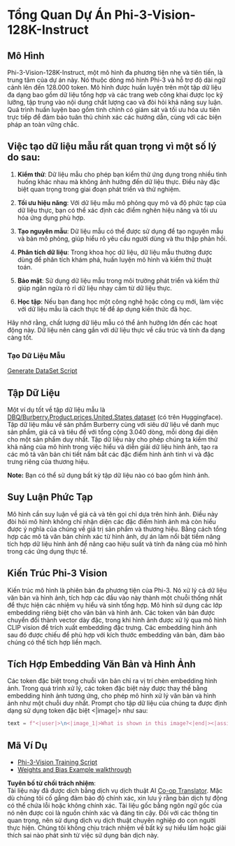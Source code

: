 <!--
CO_OP_TRANSLATOR_METADATA:
{
  "original_hash": "e0a07fd2a30fe2af30b1373df207a5bf",
  "translation_date": "2025-07-17T08:12:17+00:00",
  "source_file": "md/03.FineTuning/FineTuning_Phi-3-visionWandB.md",
  "language_code": "vi"
}
-->
# Tổng Quan Dự Án Phi-3-Vision-128K-Instruct

## Mô Hình

Phi-3-Vision-128K-Instruct, một mô hình đa phương tiện nhẹ và tiên tiến, là trung tâm của dự án này. Nó thuộc dòng mô hình Phi-3 và hỗ trợ độ dài ngữ cảnh lên đến 128.000 token. Mô hình được huấn luyện trên một tập dữ liệu đa dạng bao gồm dữ liệu tổng hợp và các trang web công khai được lọc kỹ lưỡng, tập trung vào nội dung chất lượng cao và đòi hỏi khả năng suy luận. Quá trình huấn luyện bao gồm tinh chỉnh có giám sát và tối ưu hóa ưu tiên trực tiếp để đảm bảo tuân thủ chính xác các hướng dẫn, cùng với các biện pháp an toàn vững chắc.

## Việc tạo dữ liệu mẫu rất quan trọng vì một số lý do sau:

1. **Kiểm thử**: Dữ liệu mẫu cho phép bạn kiểm thử ứng dụng trong nhiều tình huống khác nhau mà không ảnh hưởng đến dữ liệu thực. Điều này đặc biệt quan trọng trong giai đoạn phát triển và thử nghiệm.

2. **Tối ưu hiệu năng**: Với dữ liệu mẫu mô phỏng quy mô và độ phức tạp của dữ liệu thực, bạn có thể xác định các điểm nghẽn hiệu năng và tối ưu hóa ứng dụng phù hợp.

3. **Tạo nguyên mẫu**: Dữ liệu mẫu có thể được sử dụng để tạo nguyên mẫu và bản mô phỏng, giúp hiểu rõ yêu cầu người dùng và thu thập phản hồi.

4. **Phân tích dữ liệu**: Trong khoa học dữ liệu, dữ liệu mẫu thường được dùng để phân tích khám phá, huấn luyện mô hình và kiểm thử thuật toán.

5. **Bảo mật**: Sử dụng dữ liệu mẫu trong môi trường phát triển và kiểm thử giúp ngăn ngừa rò rỉ dữ liệu nhạy cảm từ dữ liệu thực.

6. **Học tập**: Nếu bạn đang học một công nghệ hoặc công cụ mới, làm việc với dữ liệu mẫu là cách thực tế để áp dụng kiến thức đã học.

Hãy nhớ rằng, chất lượng dữ liệu mẫu có thể ảnh hưởng lớn đến các hoạt động này. Dữ liệu nên càng gần với dữ liệu thực về cấu trúc và tính đa dạng càng tốt.

### Tạo Dữ Liệu Mẫu
[Generate DataSet Script](./CreatingSampleData.md)

## Tập Dữ Liệu

Một ví dụ tốt về tập dữ liệu mẫu là [DBQ/Burberry.Product.prices.United.States dataset](https://huggingface.co/datasets/DBQ/Burberry.Product.prices.United.States) (có trên Huggingface).  
Tập dữ liệu mẫu về sản phẩm Burberry cùng với siêu dữ liệu về danh mục sản phẩm, giá cả và tiêu đề với tổng cộng 3.040 dòng, mỗi dòng đại diện cho một sản phẩm duy nhất. Tập dữ liệu này cho phép chúng ta kiểm thử khả năng của mô hình trong việc hiểu và diễn giải dữ liệu hình ảnh, tạo ra các mô tả văn bản chi tiết nắm bắt các đặc điểm hình ảnh tinh vi và đặc trưng riêng của thương hiệu.

**Note:** Bạn có thể sử dụng bất kỳ tập dữ liệu nào có bao gồm hình ảnh.

## Suy Luận Phức Tạp

Mô hình cần suy luận về giá cả và tên gọi chỉ dựa trên hình ảnh. Điều này đòi hỏi mô hình không chỉ nhận diện các đặc điểm hình ảnh mà còn hiểu được ý nghĩa của chúng về giá trị sản phẩm và thương hiệu. Bằng cách tổng hợp các mô tả văn bản chính xác từ hình ảnh, dự án làm nổi bật tiềm năng tích hợp dữ liệu hình ảnh để nâng cao hiệu suất và tính đa năng của mô hình trong các ứng dụng thực tế.

## Kiến Trúc Phi-3 Vision

Kiến trúc mô hình là phiên bản đa phương tiện của Phi-3. Nó xử lý cả dữ liệu văn bản và hình ảnh, tích hợp các đầu vào này thành một chuỗi thống nhất để thực hiện các nhiệm vụ hiểu và sinh tổng hợp. Mô hình sử dụng các lớp embedding riêng biệt cho văn bản và hình ảnh. Các token văn bản được chuyển đổi thành vector dày đặc, trong khi hình ảnh được xử lý qua mô hình CLIP vision để trích xuất embedding đặc trưng. Các embedding hình ảnh sau đó được chiếu để phù hợp với kích thước embedding văn bản, đảm bảo chúng có thể tích hợp liền mạch.

## Tích Hợp Embedding Văn Bản và Hình Ảnh

Các token đặc biệt trong chuỗi văn bản chỉ ra vị trí chèn embedding hình ảnh. Trong quá trình xử lý, các token đặc biệt này được thay thế bằng embedding hình ảnh tương ứng, cho phép mô hình xử lý văn bản và hình ảnh như một chuỗi duy nhất. Prompt cho tập dữ liệu của chúng ta được định dạng sử dụng token đặc biệt <|image|> như sau:

```python
text = f"<|user|>\n<|image_1|>What is shown in this image?<|end|><|assistant|>\nProduct: {row['title']}, Category: {row['category3_code']}, Full Price: {row['full_price']}<|end|>"
```

## Mã Ví Dụ
- [Phi-3-Vision Training Script](../../../../code/03.Finetuning/Phi-3-vision-Trainingscript.py)
- [Weights and Bias Example walkthrough](https://wandb.ai/byyoung3/mlnews3/reports/How-to-fine-tune-Phi-3-vision-on-a-custom-dataset--Vmlldzo4MTEzMTg3)

**Tuyên bố từ chối trách nhiệm**:  
Tài liệu này đã được dịch bằng dịch vụ dịch thuật AI [Co-op Translator](https://github.com/Azure/co-op-translator). Mặc dù chúng tôi cố gắng đảm bảo độ chính xác, xin lưu ý rằng bản dịch tự động có thể chứa lỗi hoặc không chính xác. Tài liệu gốc bằng ngôn ngữ gốc của nó nên được coi là nguồn chính xác và đáng tin cậy. Đối với các thông tin quan trọng, nên sử dụng dịch vụ dịch thuật chuyên nghiệp do con người thực hiện. Chúng tôi không chịu trách nhiệm về bất kỳ sự hiểu lầm hoặc giải thích sai nào phát sinh từ việc sử dụng bản dịch này.